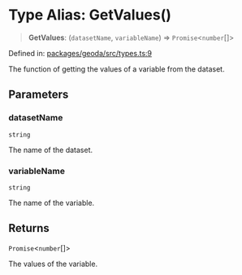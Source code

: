 # Type Alias: GetValues()

> **GetValues**: (`datasetName`, `variableName`) => `Promise`\<`number`[]\>

Defined in: [packages/geoda/src/types.ts:9](https://github.com/GeoDaCenter/openassistant/blob/a9f2271d1019f6c25c10dd4b3bdb64fcf16999b2/packages/geoda/src/types.ts#L9)

The function of getting the values of a variable from the dataset.

## Parameters

### datasetName

`string`

The name of the dataset.

### variableName

`string`

The name of the variable.

## Returns

`Promise`\<`number`[]\>

The values of the variable.
